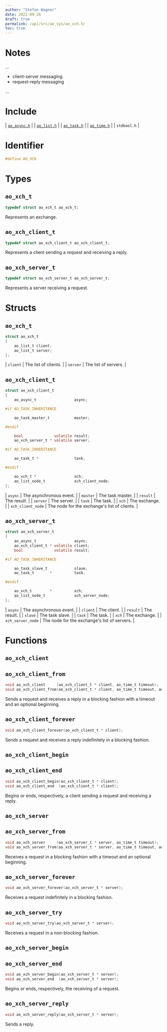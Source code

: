 ```yaml
---
author: "Stefan Wagner"
date: 2022-09-26
draft: true
permalink: /api/src/ao_sys/ao_xch.h/
toc: true
---
```


# Notes

...

- client-server messaging.
- request-reply messaging

...

# Include

| [`ao_async.h`](ao_async.h.md) |
| [`ao_list.h`](../ao/ao_list.h.md) |
| [`ao_task.h`](ao_task.h.md) |
| [`ao_time.h`](ao_time.h.md) |
| `stdbool.h` |

# Identifier

```c
#define AO_XCH
```

# Types

## `ao_xch_t`

```c
typedef struct ao_xch_t ao_xch_t;
```

Represents an exchange.

## `ao_xch_client_t`

```c
typedef struct ao_xch_client_t ao_xch_client_t;
```

Represents a client sending a request and receiving a reply.

## `ao_xch_server_t`

```c
typedef struct ao_xch_server_t ao_xch_server_t;
```

Represents a server receiving a request.

# Structs

## `ao_xch_t`

```c
struct ao_xch_t
{
    ao_list_t client;
    ao_list_t server;
};
```

| `client` | The list of clients. |
| `server` | The list of servers. |

## `ao_xch_client_t`

```c
struct ao_xch_client_t
{
    ao_async_t                 async;

#if AO_TASK_INHERITANCE

    ao_task_master_t           master;

#endif

    bool              volatile result;
    ao_xch_server_t * volatile server;

#if AO_TASK_INHERITANCE

    ao_task_t *                task;

#endif

    ao_xch_t *                 xch;
    ao_list_node_t             xch_client_node;
};
```

| `async` | The asynchronous event. |
| `master` | The task master. |
| `result` | The result. |
| `server` | The server. |
| `task` | The task. |
| `xch` | The exchange. |
| `xch_client_node` | The node for the exchange's list of clients. |

## `ao_xch_server_t`

```c
struct ao_xch_server_t
{
    ao_async_t                 async;
    ao_xch_client_t * volatile client;
    bool              volatile result;

#if AO_TASK_INHERITANCE

    ao_task_slave_t            slave;
    ao_task_t       *          task;

#endif

    ao_xch_t        *          xch;
    ao_list_node_t             xch_server_node;
};
```

| `async` | The asynchronous event. |
| `client` | The client. |
| `result` | The result. |
| `slave` | The task slave. |
| `task` | The task. |
| `xch` | The exchange. |
| `xch_server_node` | The node for the exchange's list of servers. |

# Functions

## `ao_xch_client`
## `ao_xch_client_from`

```c
void ao_xch_client     (ao_xch_client_t * client, ao_time_t timeout);
void ao_xch_client_from(ao_xch_client_t * client, ao_time_t timeout, ao_time_t beginning);
```

Sends a request and receives a reply in a blocking fashion with a timeout and an optional beginning.

## `ao_xch_client_forever`

```c
void ao_xch_client_forever(ao_xch_client_t * client);
```

Sends a request and receives a reply indefinitely in a blocking fashion.

## `ao_xch_client_begin`
## `ao_xch_client_end`

```c
void ao_xch_client_begin(ao_xch_client_t * client);
void ao_xch_client_end  (ao_xch_client_t * client);
```

Begins or ends, respectively, a client sending a request and receiving a reply.

## `ao_xch_server`
## `ao_xch_server_from`

```c
void ao_xch_server     (ao_xch_server_t * server, ao_time_t timeout);
void ao_xch_server_from(ao_xch_server_t * server, ao_time_t timeout, ao_time_t beginning);
```

Receives a request in a blocking fashion with a timeout and an optional beginning.

## `ao_xch_server_forever`

```c
void ao_xch_server_forever(ao_xch_server_t * server);
```

Receives a request indefinitely in a blocking fashion.

## `ao_xch_server_try`

```c
void ao_xch_server_try(ao_xch_server_t * server);
```

Receives a request in a non-blocking fashion.

## `ao_xch_server_begin`
## `ao_xch_server_end`

```c
void ao_xch_server_begin(ao_xch_server_t * server);
void ao_xch_server_end  (ao_xch_server_t * server);
```

Begins or ends, respectively, the receiving of a request.

## `ao_xch_server_reply`

```c
void ao_xch_server_reply(ao_xch_server_t * server);
```

Sends a reply.
